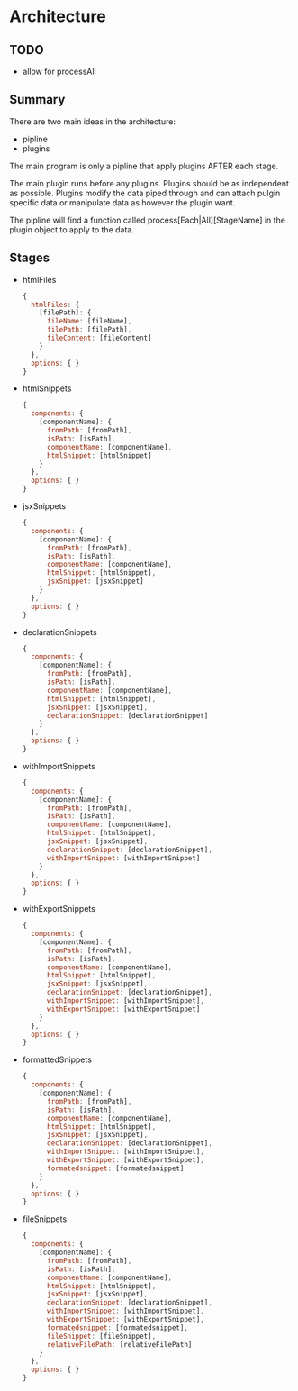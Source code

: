 # Architecture

## TODO
- allow for processAll

## Summary

There are two main ideas in the architecture:
- pipline
- plugins

The main program is only a pipline that apply plugins AFTER each stage.

The main plugin runs before any plugins.
Plugins should be as independent as possible.
Plugins modify the data piped through and can attach pulgin specific
data or manipulate data as however the plugin want.

The pipline will find a function called process\[Each|All\]\[StageName\]
in the plugin object to apply to the data.

## Stages

- htmlFiles
  ```javascript
  {
    htmlFiles: {
      [filePath]: {
        fileName: [fileName],
        filePath: [filePath],
        fileContent: [fileContent]
      }
    },
    options: { }
  }
  ```

- htmlSnippets
  ```javascript
  {
    components: {
      [componentName]: {
        fromPath: [fromPath],
        isPath: [isPath],
        componentName: [componentName],
        htmlSnippet: [htmlSnippet]
      }
    },
    options: { }
  }
  ```

- jsxSnippets
  ```javascript
  {
    components: {
      [componentName]: {
        fromPath: [fromPath],
        isPath: [isPath],
        componentName: [componentName],
        htmlSnippet: [htmlSnippet],
        jsxSnippet: [jsxSnippet]
      }
    },
    options: { }
  }
  ```

- declarationSnippets
  ```javascript
  {
    components: {
      [componentName]: {
        fromPath: [fromPath],
        isPath: [isPath],
        componentName: [componentName],
        htmlSnippet: [htmlSnippet],
        jsxSnippet: [jsxSnippet],
        declarationSnippet: [declarationSnippet]
      }
    },
    options: { }
  }
  ```

- withImportSnippets
  ```javascript
  {
    components: {
      [componentName]: {
        fromPath: [fromPath],
        isPath: [isPath],
        componentName: [componentName],
        htmlSnippet: [htmlSnippet],
        jsxSnippet: [jsxSnippet],
        declarationSnippet: [declarationSnippet],
        withImportSnippet: [withImportSnippet]
      }
    },
    options: { }
  }
  ```

- withExportSnippets
  ```javascript
  {
    components: {
      [componentName]: {
        fromPath: [fromPath],
        isPath: [isPath],
        componentName: [componentName],
        htmlSnippet: [htmlSnippet],
        jsxSnippet: [jsxSnippet],
        declarationSnippet: [declarationSnippet],
        withImportSnippet: [withImportSnippet],
        withExportSnippet: [withExportSnippet]
      }
    },
    options: { }
  }
  ```

- formattedSnippets
  ```javascript
  {
    components: {
      [componentName]: {
        fromPath: [fromPath],
        isPath: [isPath],
        componentName: [componentName],
        htmlSnippet: [htmlSnippet],
        jsxSnippet: [jsxSnippet],
        declarationSnippet: [declarationSnippet],
        withImportSnippet: [withImportSnippet],
        withExportSnippet: [withExportSnippet],
        formatedsnippet: [formatedsnippet]
      }
    },
    options: { }
  }
  ```

- fileSnippets
  ```javascript
  {
    components: {
      [componentName]: {
        fromPath: [fromPath],
        isPath: [isPath],
        componentName: [componentName],
        htmlSnippet: [htmlSnippet],
        jsxSnippet: [jsxSnippet],
        declarationSnippet: [declarationSnippet],
        withImportSnippet: [withImportSnippet],
        withExportSnippet: [withExportSnippet],
        formatedsnippet: [formatedsnippet],
        fileSnippet: [fileSnippet],
        relativeFilePath: [relativeFilePath]
      }
    },
    options: { }
  }
  ```
